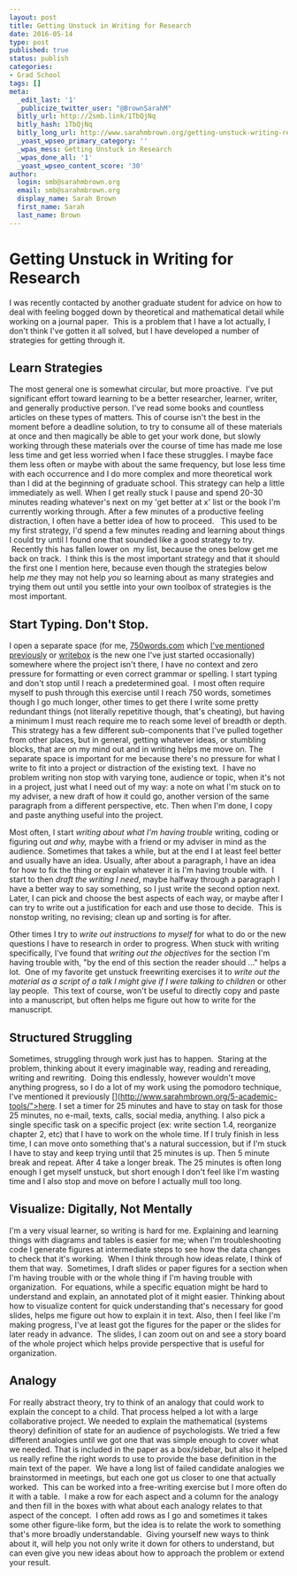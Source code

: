 ```yaml
---
layout: post
title: Getting Unstuck in Writing for Research
date: 2016-05-14 
type: post
published: true
status: publish
categories:
- Grad School
tags: []
meta:
  _edit_last: '1'
  _publicize_twitter_user: "@BrownSarahM"
  bitly_url: http://2smb.link/1TbQjNq
  bitly_hash: 1TbQjNq
  bitly_long_url: http://www.sarahmbrown.org/getting-unstuck-writing-research/
  _yoast_wpseo_primary_category: ''
  _wpas_mess: Getting Unstuck in Research
  _wpas_done_all: '1'
  _yoast_wpseo_content_score: '30'
author:
  login: smb@sarahmbrown.org
  email: smb@sarahmbrown.org
  display_name: Sarah Brown
  first_name: Sarah
  last_name: Brown
---
```


# Getting Unstuck in Writing for Research
I was recently contacted by another graduate student for advice on how to deal with feeling bogged down by theoretical and mathematical detail while working on a journal paper.  This is a problem that I have a lot actually, I don't think I've gotten it all solved, but I have developed a number of strategies for getting through it.

## Learn Strategies
The most general one is somewhat circular, but more proactive.  I've put significant effort toward learning to be a better researcher, learner, writer, and generally productive person. I've read some books and countless articles on these types of matters. This of course isn't the best in the moment before a deadline solution, to try to consume all of these materials at once and then magically be able to get your work done, but slowly working through these materials over the course of time has made me lose less time and get less worried when I face these struggles. I maybe face them less often or maybe with about the same frequency, but lose less time with each occurrence and I do more complex and more theoretical work than I did at the beginning of graduate school. This strategy can help a little immediately as well. When I get really stuck I pause and spend 20-30 minutes reading whatever's next on my 'get better at x' list or the book I'm currently working through. After a few minutes of a productive feeling distraction, I often have a better idea of how to proceed.   This used to be my first strategy, I'd spend a few minutes reading and learning about things I could try until I found one that sounded like a good strategy to try.  Recently this has fallen lower on  my list, because the ones below get me back on track.  I think this is the most important strategy and that it should the first one I mention here, because even though the strategies below help <em>me</em> they may not help <em>you</em> so learning about as many strategies and trying them out until you settle into your own toolbox of strategies is the most important.

## Start Typing. Don't Stop.
I open a separate space (for me, [750words.com](http://750words.com) which [I've mentioned previously](http://www.sarahmbrown.org/better-writer-daily-writing-habit/) or [writebox](http://www.writeboxapps.com/) is the new one I've just started occasionally) somewhere where the project isn't there, I have no context and zero pressure for formatting or even correct grammar or spelling. I start typing and don't stop until I reach a predetermined goal.  I most often require myself to push through this exercise until I reach 750 words, sometimes though I go much longer, other times to get there I write some pretty redundant things (not literally repetitive though, that's cheating), but having a minimum I must reach require me to reach some level of breadth or depth.  This strategy has a few different sub-components that I've pulled together from other places, but in general, getting whatever ideas, or stumbling blocks, that are on my mind out and in writing helps me move on. The separate space is important for me because there's no pressure for what I write to fit into a project or distraction of the existing text.  I have no problem writing non stop with varying tone, audience or topic, when it's not in a project, just what I need out of my way: a note on what I'm stuck on to my adviser, a new draft of how it could go, another version of the same paragraph from a different perspective, etc. Then when I'm done, I copy and paste anything useful into the project.

Most often, I start <em>writing about what I'm having trouble</em> writing, coding or figuring out <em>and why,</em> maybe with a friend or my adviser in mind as the audience. Sometimes that takes a while, but at the end I at least feel better and usually have an idea. Usually, after about a paragraph, I have an idea for how to fix the thing or explain whatever it is I'm having trouble with.  I start to then <em>draft the writing I need</em>, maybe halfway through a paragraph I have a better way to say something, so I just write the second option next. Later, I can pick and choose the best aspects of each way, or maybe after I can try to write out a justification for each and use those to decide.  This is nonstop writing, no revising; clean up and sorting is for after.

Other times I try to<em> write out instructions to myself</em> for what to do or the new questions I have to research in order to progress. When stuck with writing specifically, I've found that <em>writing out the objectives</em> for the section I'm having trouble with, "by the end of this section the reader should ..." helps a lot.  One of my favorite get unstuck freewriting exercises it to <em>write out the material as a script of a talk I might give if I were talking to children</em> or other lay people.  This text of course, won't be useful to directly copy and paste into a manuscript, but often helps me figure out how to write for the manuscript.

## Structured Struggling
Sometimes, struggling through work just has to happen.  Staring at the problem, thinking about it every imaginable way, reading and rereading, writing and rewriting.  Doing this endlessly, however wouldn't move anything progress, so I do a lot of my work using the pomodoro technique, I've mentioned it previously [](http://www.sarahmbrown.org/5-academic-tools/">here. I set a timer for 25 minutes and have to stay on task for those 25 minutes, no e-mail, texts, calls, social media, anything. I also pick a single specific task on a specific project (ex: write section 1.4, reorganize chapter 2, etc) that I have to work on the whole time. If I truly finish in less time, I can move onto something that's a natural succession, but if I'm stuck I have to stay and keep trying until that 25 minutes is up. Then 5 minute break and repeat. After 4 take a longer break. The 25 minutes is often long enough I get myself unstuck, but short enough I don't feel like I'm wasting time and I also stop and move on before I actually mull too long.

## Visualize: Digitally, Not Mentally
I'm a very visual learner, so writing is hard for me. Explaining and learning things with diagrams and tables is easier for me; when I'm troubleshooting code I generate figures at intermediate steps to see how the data changes to check that it's working.  When I think through how ideas relate, I think of them that way.  Sometimes, I draft slides or paper figures for a section when I'm having trouble with or the whole thing if I'm having trouble with organization.  For equations, while a specific equation might be hard to understand and explain, an annotated plot of it might easier. Thinking about how to visualize content for quick understanding that's necessary for good slides, helps me figure out how to explain it in text. Also, then I feel like I'm making progress, I've at least got the figures for the paper or the slides for later ready in advance.  The slides, I can zoom out on and see a story board of the whole project which helps provide perspective that is useful for organization.

## Analogy
For really abstract theory, try to think of an analogy that could work to explain the concept to a child. That process helped a lot with a large collaborative project. We needed to explain the mathematical (systems theory) definition of state for an audience of psychologists. We tried a few different analogies until we got one that was simple enough to cover what we needed. That is included in the paper as a box/sidebar, but also it helped us really refine the right words to use to provide the base definition in the main text of the paper.  We have a long list of failed candidate analogies we brainstormed in meetings, but each one got us closer to one that actually worked.  This can be worked into a free-writing exercise but I more often do it with a table.  I make a row for each aspect and a column for the analogy and then fill in the boxes with what about each analogy relates to that aspect of the concept.  I often add rows as I go and sometimes it takes some other figure-like form, but the idea is to relate the work to something that's more broadly understandable.  Giving yourself new ways to think about it, will help you not only write it down for others to understand, but can even give you new ideas about how to approach the problem or extend your result.
